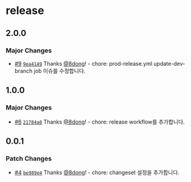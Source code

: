 # release

## 2.0.0

### Major Changes

- [#9](https://github.com/8dong/release/pull/9) [`9ea4149`](https://github.com/8dong/release/commit/9ea41495a39a8a536e0dd6c9f83a15fc47b36d4e) Thanks [@8dong](https://github.com/8dong)! - chore: prod-release.yml update-dev-branch job 이슈를 수정합니다.

## 1.0.0

### Major Changes

- [#6](https://github.com/8dong/release/pull/6) [`21784a0`](https://github.com/8dong/release/commit/21784a07a0188d890dbfd2569d58d9652ae75d3a) Thanks [@8dong](https://github.com/8dong)! - chore: release workflow를 추가합니다.

## 0.0.1

### Patch Changes

- [#4](https://github.com/8dong/release/pull/4) [`be989e4`](https://github.com/8dong/release/commit/be989e46d683297bee969ee88f67de5128edafc7) Thanks [@8dong](https://github.com/8dong)! - chore: changeset 설정을 추가합니다.
